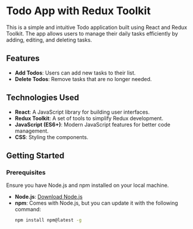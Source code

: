 # Todo App with Redux Toolkit

This is a simple and intuitive Todo application built using React and Redux Toolkit. The app allows users to manage their daily tasks efficiently by adding, editing, and deleting tasks.

## Features

- **Add Todos**: Users can add new tasks to their list.
- **Delete Todos**: Remove tasks that are no longer needed.

## Technologies Used

- **React**: A JavaScript library for building user interfaces.
- **Redux Toolkit**: A set of tools to simplify Redux development.
- **JavaScript (ES6+)**: Modern JavaScript features for better code management.
- **CSS**: Styling the components.

## Getting Started

### Prerequisites

Ensure you have Node.js and npm installed on your local machine.

- **Node.js**: [Download Node.js](https://nodejs.org/)
- **npm**: Comes with Node.js, but you can update it with the following command:
  ```bash
  npm install npm@latest -g
